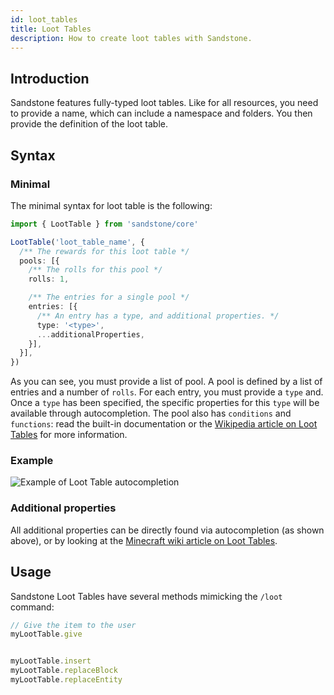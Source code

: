 ```yaml
---
id: loot_tables
title: Loot Tables
description: How to create loot tables with Sandstone.
---
```


## Introduction
Sandstone features fully-typed loot tables. Like for all resources, you need to provide a name, which can include a namespace and folders. You then provide the definition of the loot table.

## Syntax

### Minimal

The minimal syntax for loot table is the following:
```ts
import { LootTable } from 'sandstone/core'

LootTable('loot_table_name', {
  /** The rewards for this loot table */
  pools: [{
    /** The rolls for this pool */
    rolls: 1,

    /** The entries for a single pool */
    entries: [{
      /** An entry has a type, and additional properties. */
      type: '<type>',
      ...additionalProperties,
    }],
  }],
})
```

As you can see, you must provide a list of pool. A pool is defined by a list of entries and a number of `rolls`. For each entry, you must provide a `type` and. Once a `type` has been specified, the specific properties for this `type` will be available through autocompletion. The pool also has `conditions` and `functions`: read the built-in documentation or the [Wikipedia article on Loot Tables](https://minecraft.gamepedia.com/Loot_table#Tags) for more information.

### Example

![Example of Loot Table autocompletion](../../images/autocompletion/loottable.gif)

### Additional properties

All additional properties can be directly found via autocompletion (as shown above), or by looking at the [Minecraft wiki article on Loot Tables](https://minecraft.gamepedia.com/Loot_table#Tags).

## Usage

Sandstone Loot Tables have several methods mimicking the `/loot` command:

```ts
// Give the item to the user
myLootTable.give


myLootTable.insert
myLootTable.replaceBlock
myLootTable.replaceEntity
```